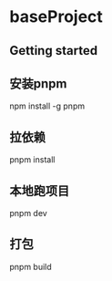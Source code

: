# baseProject

## Getting started

## 安装pnpm

npm install -g pnpm

## 拉依赖

pnpm install

## 本地跑项目

pnpm dev

## 打包

pnpm build
